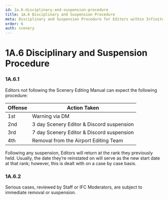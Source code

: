 ```yaml
---
id: 1a.6-disciplinary-and-suspension-procedure
title: 1A.6 Disciplinary and Suspension Procedure
meta: Disciplinary and Suspension Procedure for Editors within Infinite Flight.
order: 6
auth: scenery
---
```


# 1A.6  Disciplinary and Suspension Procedure

 

### 1A.6.1    

Editors not following the Scenery Editing Manual can expect the following procedure:

 

| Offense | Action Taken                              |
| ------- | ----------------------------------------- |
| 1st     | Warning via DM                            |
| 2nd     | 3 day Scenery Editor & Discord suspension |
| 3rd     | 7 day Scenery Editor & Discord suspension |
| 4th     | Removal from the Airport Editing Team     |

Following any suspension, Editors will return at the rank they previously held. Usually, the date they’re reinstated on will serve as the new start date at that rank; however, this is dealt with on a case by case basis.



### 1A.6.2

Serious cases, reviewed by Staff or IFC Moderators, are subject to immediate removal or suspension.